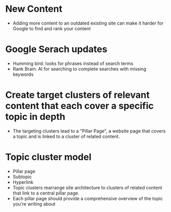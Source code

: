 # New Content
- Adding more content to an outdated existing site can make it harder for Google to find and rank your content

# Google Serach updates
- Humming bird: looks for phrases instead of search terms
- Rank Brain: AI for searching to complete searches with missing keywords

# Create target clusters of relevant content that each cover a specific topic in depth
- The targeting clusters lead to a "Pillar Page", a website page that covers a topic and is linked to a cluster of related content. 

# Topic cluster model
- Pillar page
- Subtopic
- Hyperlink
- Topic clusters rearrange site architecture to clusters of related content that link to a central pillar page.
- Each pillar page should provide a comprehensive overview of the topic you're writing about
